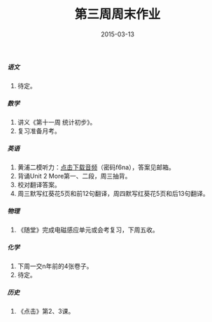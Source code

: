 ﻿---
layout: post
title:  "第三周周末作业"
date:   2015-03-13
---

##### 语文
1. 待定。


##### 数学
1. 讲义《第十一周 统计初步》。
2. 复习准备月考。


##### 英语
1. 黄浦二模听力：[点击下载音频](http://pan.baidu.com/s/1ntn5WwT "黄浦二模")（密码f6na），答案见邮箱。
2. 背诵Unit 2 More第一、二段，周三抽背。
3. 校对翻译答案。
4. 周三默写红葵花5页和前12句翻译，周四默写红葵花5页和后13句翻译。

##### 物理
1. 《随堂》完成电磁感应单元或会考复习，下周五收。


##### 化学
1. 下周一交n年前的4张卷子。
2. 待定。


##### 历史
1. 《点击》第2、3课。